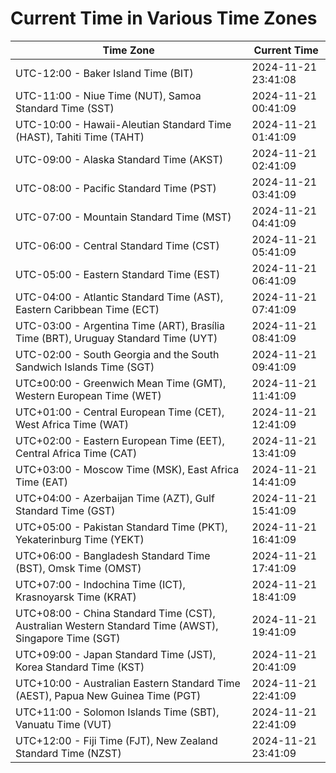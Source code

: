 # Current Time in Various Time Zones

| Time Zone | Current Time |
|-----------|--------------|
| UTC-12:00 - Baker Island Time (BIT) | 2024-11-21 23:41:08 |
| UTC-11:00 - Niue Time (NUT), Samoa Standard Time (SST) | 2024-11-21 00:41:09 |
| UTC-10:00 - Hawaii-Aleutian Standard Time (HAST), Tahiti Time (TAHT) | 2024-11-21 01:41:09 |
| UTC-09:00 - Alaska Standard Time (AKST) | 2024-11-21 02:41:09 |
| UTC-08:00 - Pacific Standard Time (PST) | 2024-11-21 03:41:09 |
| UTC-07:00 - Mountain Standard Time (MST) | 2024-11-21 04:41:09 |
| UTC-06:00 - Central Standard Time (CST) | 2024-11-21 05:41:09 |
| UTC-05:00 - Eastern Standard Time (EST) | 2024-11-21 06:41:09 |
| UTC-04:00 - Atlantic Standard Time (AST), Eastern Caribbean Time (ECT) | 2024-11-21 07:41:09 |
| UTC-03:00 - Argentina Time (ART), Brasília Time (BRT), Uruguay Standard Time (UYT) | 2024-11-21 08:41:09 |
| UTC-02:00 - South Georgia and the South Sandwich Islands Time (SGT) | 2024-11-21 09:41:09 |
| UTC±00:00 - Greenwich Mean Time (GMT), Western European Time (WET) | 2024-11-21 11:41:09 |
| UTC+01:00 - Central European Time (CET), West Africa Time (WAT) | 2024-11-21 12:41:09 |
| UTC+02:00 - Eastern European Time (EET), Central Africa Time (CAT) | 2024-11-21 13:41:09 |
| UTC+03:00 - Moscow Time (MSK), East Africa Time (EAT) | 2024-11-21 14:41:09 |
| UTC+04:00 - Azerbaijan Time (AZT), Gulf Standard Time (GST) | 2024-11-21 15:41:09 |
| UTC+05:00 - Pakistan Standard Time (PKT), Yekaterinburg Time (YEKT) | 2024-11-21 16:41:09 |
| UTC+06:00 - Bangladesh Standard Time (BST), Omsk Time (OMST) | 2024-11-21 17:41:09 |
| UTC+07:00 - Indochina Time (ICT), Krasnoyarsk Time (KRAT) | 2024-11-21 18:41:09 |
| UTC+08:00 - China Standard Time (CST), Australian Western Standard Time (AWST), Singapore Time (SGT) | 2024-11-21 19:41:09 |
| UTC+09:00 - Japan Standard Time (JST), Korea Standard Time (KST) | 2024-11-21 20:41:09 |
| UTC+10:00 - Australian Eastern Standard Time (AEST), Papua New Guinea Time (PGT) | 2024-11-21 22:41:09 |
| UTC+11:00 - Solomon Islands Time (SBT), Vanuatu Time (VUT) | 2024-11-21 22:41:09 |
| UTC+12:00 - Fiji Time (FJT), New Zealand Standard Time (NZST) | 2024-11-21 23:41:09 |
